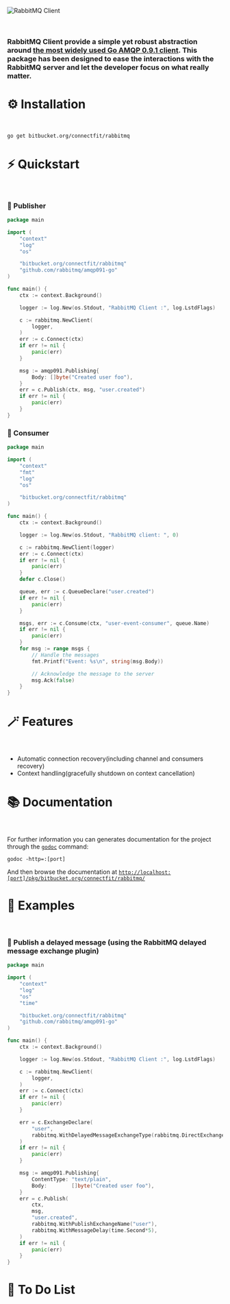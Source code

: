 ![RabbitMQ Client](https://upload.wikimedia.org/wikipedia/commons/thumb/7/71/RabbitMQ_logo.svg/2560px-RabbitMQ_logo.svg.png)

</br>

### RabbitMQ Client provide a simple yet robust abstraction around [the most widely used Go AMQP 0.9.1 client](https://github.com/rabbitmq/amqp091-go). This package has been designed to ease the interactions with the RabbitMQ server and let the developer focus on what really matter.

# ⚙️ Installation

</br>

`go get bitbucket.org/connectfit/rabbitmq`

# ⚡️ Quickstart

</br>

### 📖  Publisher

```Go
package main

import (
	"context"
	"log"
	"os"

	"bitbucket.org/connectfit/rabbitmq"
	"github.com/rabbitmq/amqp091-go"
)

func main() {
	ctx := context.Background()

	logger := log.New(os.Stdout, "RabbitMQ Client :", log.LstdFlags)

	c := rabbitmq.NewClient(
		logger,
	)
	err := c.Connect(ctx)
	if err != nil {
		panic(err)
	}

	msg := amqp091.Publishing{
		Body: []byte("Created user foo"),
	}
	err = c.Publish(ctx, msg, "user.created")
	if err != nil {
		panic(err)
	}
}
```


### 📖  Consumer

```Go
package main

import (
	"context"
	"fmt"
	"log"
	"os"

	"bitbucket.org/connectfit/rabbitmq"
)

func main() {
	ctx := context.Background()

	logger := log.New(os.Stdout, "RabbitMQ client: ", 0)

	c := rabbitmq.NewClient(logger)
	err := c.Connect(ctx)
	if err != nil {
		panic(err)
	}
	defer c.Close()

	queue, err := c.QueueDeclare("user.created")
	if err != nil {
		panic(err)
	}

	msgs, err := c.Consume(ctx, "user-event-consumer", queue.Name)
	if err != nil {
		panic(err)
	}
	for msg := range msgs {
		// Handle the messages
		fmt.Printf("Event: %s\n", string(msg.Body))

		// Acknowledge the message to the server
		msg.Ack(false)
	}
}
```

# 🪄 Features

</br>

* Automatic connection recovery(including channel and consumers recovery)
* Context handling(gracefully shutdown on context cancellation)

# 📚 Documentation

</br>

For further information you can generates documentation for the project through the [`godoc`](https://pkg.go.dev/golang.org/x/tools/cmd/godoc?utm_source=godoc) command:

```godoc -http=:[port]```

And then browse the documentation at [`http://localhost:[port]/pkg/bitbucket.org/connectfit/rabbitmq/`](http://localhost:6060/pkg/bitbucket.org/connectfit/rabbitmq/)

# 👀 Examples

</br>

### 📖 Publish a delayed message (using the RabbitMQ delayed message exchange plugin)

```Go
package main

import (
	"context"
	"log"
	"os"
	"time"

	"bitbucket.org/connectfit/rabbitmq"
	"github.com/rabbitmq/amqp091-go"
)

func main() {
	ctx := context.Background()

	logger := log.New(os.Stdout, "RabbitMQ Client :", log.LstdFlags)

	c := rabbitmq.NewClient(
		logger,
	)
	err := c.Connect(ctx)
	if err != nil {
		panic(err)
	}

	err = c.ExchangeDeclare(
		"user",
		rabbitmq.WithDelayedMessageExchangeType(rabbitmq.DirectExchangeType),
	)
	if err != nil {
		panic(err)
	}

	msg := amqp091.Publishing{
		ContentType: "text/plain",
		Body:        []byte("Created user foo"),
	}
	err = c.Publish(
		ctx,
		msg,
		"user.created",
		rabbitmq.WithPublishExchangeName("user"),
		rabbitmq.WithMessageDelay(time.Second*5),
	)
	if err != nil {
		panic(err)
	}
}
```

# 📝 To Do List